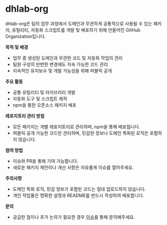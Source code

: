 # dhlab-org

dhlab-org은 팀의 업무 과정에서 도메인과 무관하게 공통적으로 사용될 수 있는 패키지, 유틸리티, 자동화 스크립트를 개발 및 배포하기 위해 만들어진 GitHub Organization입니다.

**목적 및 배경**
- 업무 중 생성된 도메인과 무관한 코드 및 자동화 작업의 관리
- 팀원 구성의 빈번한 변경에도 지속 가능한 코드 관리
- 지속적인 유지보수 및 개발 가능성을 위해 퍼블릭 공개

**주요 활동**
- 공통 유틸리티 및 라이브러리 개발
- 자동화 도구 및 스크립트 제작
- npm을 통한 오픈소스 패키지 배포

**레포지토리 관리 방침**
- 모든 패키지는 개별 레포지토리로 관리하며, npm을 통해 배포됩니다.
- 퍼블릭 공개 가능한 코드만 관리하며, 민감한 정보나 도메인 특화된 로직은 포함하지 않습니다.

**참여 방법**
- 이슈와 PR을 통해 기여 가능합니다.
- 새로운 패키지 제안이나 개선 사항은 자유롭게 이슈를 열어주세요.

**주의사항**
- 도메인 특화 로직, 민감 정보가 포함된 코드는 절대 업로드하지 않습니다.
- 개인 작업물은 명확한 설명과 README를 반드시 작성하여 배포합니다.

**문의**
- 궁금한 점이나 추가 논의가 필요한 경우 [이슈](https://github.com/dhlab-org/.github/issues)를 통해 문의해주세요.

